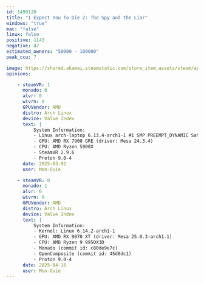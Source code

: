 ```yaml
---
id: 1499120
title: "I Expect You To Die 2: The Spy and the Liar"
windows: "true"
mac: "false"
linux: false
positive: 1143
negative: 47
estimated_owners: "50000 - 100000"
peak_ccu: 7

image: https://shared.akamai.steamstatic.com/store_item_assets/steam/apps/1499120/header.jpg?t=1725372961
opinions:

    - steamVR: 1
      monado: 0
      alvr: 0
      wivrn: 0
      GPUVendor: AMD
      distro: Arch Linux
      device: Valve Index
      text: |
          System Information:
          - Linux arch-laptop 6.13.4-arch1-1 #1 SMP PREEMPT_DYNAMIC Sat, 22 Feb 2025 00:37:05 +0000 x86_64 GNU/Linux
          - GPU: AMD RX 7900 GRE (driver: Mesa 24.3.4)
          - CPU: AMD Ryzen 5900X
          - SteamVR 2.9.6
          - Proton 9.0-4
      date: 2025-03-02
      user: Mon-Ouie

    - steamVR: 0
      monado: 1
      alvr: 0
      wivrn: 0
      GPUVendor: AMD
      distro: Arch Linux
      device: Valve Index
      text: |
          System Information:
          - Kernel: Linux 6.14.2-arch1-1 
          - GPU: AMD RX 9070 XT (driver: Mesa 25.0.3-arch1.1)
          - CPU: AMD Ryzen 9 9950X3D 
          - Monado (commit id: c80de9e7c)
          - OpenComposite (commit id: 45d0dc1) 
          - Proton 9.0-4
      date: 2025-04-15
      user: Mon-Ouie
---
```


